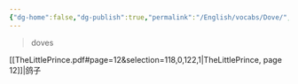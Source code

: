 ```yaml
---
{"dg-home":false,"dg-publish":true,"permalink":"/English/vocabs/Dove/","dgPassFrontmatter":true}
---
```



> doves

[[TheLittlePrince.pdf#page=12&selection=118,0,122,1|TheLittlePrince, page 12]]|鸽子